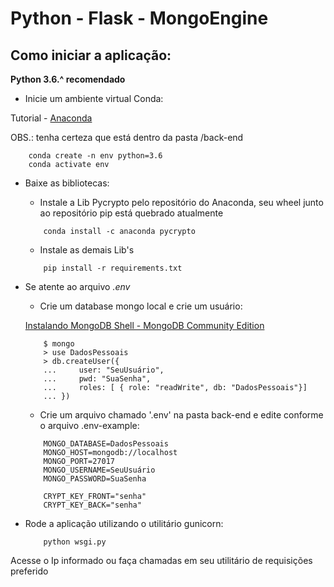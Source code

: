 # Python - Flask - MongoEngine

## Como iniciar a aplicação:

**Python 3.6.^ recomendado**

- Inicie um ambiente virtual Conda:

Tutorial - [Anaconda](https://www.anaconda.com/products/individual)

OBS.: tenha certeza que está dentro da pasta /back-end

        conda create -n env python=3.6
        conda activate env

- Baixe as bibliotecas:

    - Instale a Lib Pycrypto pelo repositório do Anaconda, seu wheel junto ao repositório pip está quebrado atualmente

    ```
        conda install -c anaconda pycrypto

    ```

    - Instale as demais Lib's
    
    ```
        pip install -r requirements.txt
    ```

- Se atente ao arquivo *.env*
    
    - Crie um database mongo local e crie um usuário:
    
    [Instalando MongoDB Shell - MongoDB Community Edition](https://docs.mongodb.com/manual/installation/)
    
    ```
        $ mongo
        > use DadosPessoais
        > db.createUser({
        ...     user: "SeuUsuário",
        ...     pwd: "SuaSenha",
        ...     roles: [ { role: "readWrite", db: "DadosPessoais"}]
        ... })
    
    ```
    
    - Crie um arquivo chamado '.env' na pasta back-end e edite conforme o arquivo .env-example:
           
    ```
        MONGO_DATABASE=DadosPessoais
        MONGO_HOST=mongodb://localhost
        MONGO_PORT=27017
        MONGO_USERNAME=SeuUsuário
        MONGO_PASSWORD=SuaSenha

        CRYPT_KEY_FRONT="senha"
        CRYPT_KEY_BACK="senha"
    ```

- Rode a aplicação utilizando o utilitário gunicorn:
    ```
        python wsgi.py
    ```

Acesse o Ip informado ou faça chamadas em seu utilitário de requisições preferido

